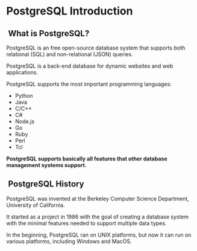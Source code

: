 # PostgreSQL Introduction

##  What is PostgreSQL?

PostgreSQL is an free open-source database system that supports
both relational (SQL) and non-relational (JSON) queries.

PostgreSQL is a back-end database for dynamic websites and web
applications.

PostgreSQL supports the most important programming languages:

- Python
- Java
- C/C++
- C#
- Node.js
- Go
- Ruby
- Perl
- Tcl

**PostgreSQL supports basically all features that other database management systems support.**

##  PostgreSQL History

PostgreSQL was invented at the Berkeley Computer Science Department,
University of California.

It started as a project in 1986 with the goal of creating a database
system with the minimal features needed to support multiple data types.

In the beginning, PostgreSQL ran on UNIX platforms, but now it can run
on various platforms, including Windows and MacOS.
